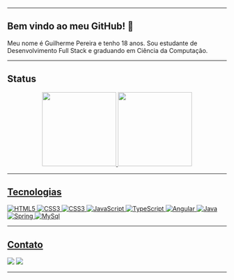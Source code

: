 <hr>

## Bem vindo ao meu GitHub! 👋
<p>Meu nome é Guilherme Pereira e tenho 18 anos. Sou estudante de Desenvolvimento Full Stack e graduando em Ciência da
    Computação.</p>
</div>
<hr>

## Status
<div align="center">
    <a href="https://github.com/guilhermepereiradev">
        <img height="170em" src="https://github-readme-stats.vercel.app/api?username=guilhermepereiradev&show_icons=true&theme=github_dark&include_all_commits=true&count_private=true"/>
        <img height="170em" src="https://github-readme-stats.vercel.app/api/top-langs/?username=guilhermepereiradev&layout=compact&langs_count=7&theme=github_dark"/>
</div>
<hr>

## Tecnologias
<div>
    <img alt="HTML5" src="https://img.shields.io/badge/HTML5-E34F26?style=for-the-badge&logo=html5&logoColor=white">
    <img alt="CSS3" src="https://img.shields.io/badge/CSS3-1572B6?style=for-the-badge&logo=css3&logoColor=white">
    <img alt="CSS3" src="https://img.shields.io/badge/Bootstrap-563D7C?style=for-the-badge&logo=bootstrap&logoColor=white">
    <img alt="JavaScript" src="https://img.shields.io/badge/JavaScript-F7DF1E?style=for-the-badge&logo=javascript&logoColor=black">
    <img alt="TypeScript" src="https://img.shields.io/badge/TypeScript-007ACC?style=for-the-badge&logo=typescript&logoColor=white">
    <img alt="Angular" src="https://img.shields.io/badge/Angular-DD0031?style=for-the-badge&logo=angular&logoColor=white">
    <img alt="Java" src="https://img.shields.io/badge/Java-ED8B00?style=for-the-badge&logo=java&logoColor=white">
    <img alt="Spring" src="https://img.shields.io/badge/Spring-6DB33F?style=for-the-badge&logo=spring&logoColor=white">
    <img alt="MySql" src="https://img.shields.io/badge/MySQL-005C84?style=for-the-badge&logo=mysql&logoColor=white">
</div>
<hr>

## Contato
<div>
    <a href="mailto:guilhermepereira1609@hotmail.com" target="_blank"><img src="https://img.shields.io/badge/Microsoft_Outlook-0078D4?style=for-the-badge&logo=microsoft-outlook&logoColor=white"></a>
    <a href="https://www.linkedin.com/in/guilhermepereiradev/" target="_blank"><img src="https://img.shields.io/badge/LinkedIn-0077B5?style=for-the-badge&logo=linkedin&logoColor=white"></a>
</div>
<hr>
